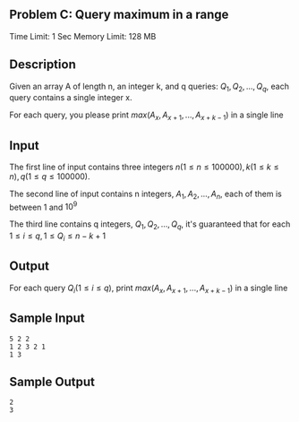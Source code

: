 ## Problem C: Query maximum in a range

Time Limit: 1 Sec Memory Limit: 128 MB

## Description

Given an array A of length n, an integer k, and q queries: $Q_1,Q_2,...,Q_q$, each query contains a single integer x.

For each query, you please print $max(A_x,A_{x+1},...,A_{x+k−1})$ in a single line

## Input

The first line of input contains three integers $n(1≤n≤100000),k(1≤k≤n),q(1≤q≤100000)$.

The second line of input contains n integers, $A_1,A_2,...,A_n$, each of them is between $1$ and $10^9$

The third line contains q integers, $Q_1,Q_2,...,Q_q$, it's guaranteed that for each $1≤i≤q,1≤Q_i≤n−k+1$

## Output

For each query $Q_i(1≤i≤q)$, print $max(A_x,A_{x+1},...,A_{x+k−1})$ in a single line

## Sample Input

```
5 2 2
1 2 3 2 1
1 3
```

## Sample Output

```
2
3
```